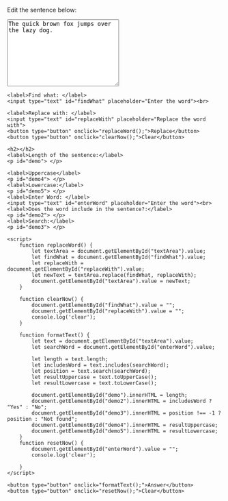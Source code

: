 <!DOCTYPE html>
<html>
<head>
</head>
<body>
    <p>Edit the sentence below:</p>
    <textarea id="textArea" name="text" rows="10" cols="30">The quick brown fox jumps over the lazy dog.</textarea><br>

    <label>Find what: </label>
    <input type="text" id="findWhat" placeholder="Enter the word"><br>

    <label>Replace with: </label>
    <input type="text" id="replaceWith" placeholder="Replace the word with">
    <button type="button" onclick="replaceWord();">Replace</button>
    <button type="button" onclick="clearNow();">Clear</button>
    
    <h2></h2>
    <label>Length of the sentence:</label>
    <p id="demo"> </p>
    
    <label>Uppercase</label>
    <p id="demo4"> </p>
    <label>Lowercase:</label>
    <p id="demo5"> </p>
    <label>Enter Word: </label>
    <input type="text" id="enterWord" placeholder="Enter the word"><br>
    <label>Does the word include in the sentence?:</label>
    <p id="demo2"> </p>
    <label>Search:</label>
    <p id="demo3"> </p>

    <script>
        function replaceWord() {
            let textArea = document.getElementById("textArea").value;
            let findWhat = document.getElementById("findWhat").value;
            let replaceWith = document.getElementById("replaceWith").value;
            let newText = textArea.replace(findWhat, replaceWith);
            document.getElementById("textArea").value = newText;
        }

        function clearNow() {
            document.getElementById("findWhat").value = "";
            document.getElementById("replaceWith").value = "";
            console.log('clear');
        }

        function formatText() {
            let text = document.getElementById("textArea").value;
            let searchWord = document.getElementById("enterWord").value;

            let length = text.length;
            let includesWord = text.includes(searchWord);
            let position = text.search(searchWord);
            let resultUppercase = text.toUpperCase();
            let resultLowercase = text.toLowerCase();

            document.getElementById("demo").innerHTML = length;
            document.getElementById("demo2").innerHTML = includesWord ? "Yes" : "No";
            document.getElementById("demo3").innerHTML = position !== -1 ? position : "Not found";
            document.getElementById("demo4").innerHTML = resultUppercase;
            document.getElementById("demo5").innerHTML = resultLowercase;
        }
		function resetNow() {
			document.getElementById("enterWord").value = "";
			console.log('clear');
    
		}
    </script>

    <button type="button" onclick="formatText();">Answer</button>
	<button type="button" onclick="resetNow();">Clear</button>

</body>
</html>
